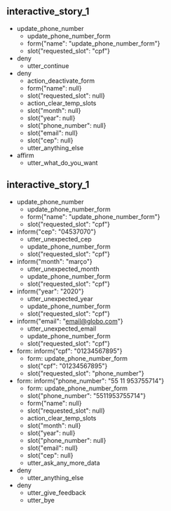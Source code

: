 
## interactive_story_1
* update_phone_number
    - update_phone_number_form
    - form{"name": "update_phone_number_form"}
    - slot{"requested_slot": "cpf"}
* deny
    - utter_continue
* deny
    - action_deactivate_form
    - form{"name": null}
    - slot{"requested_slot": null}
    - action_clear_temp_slots
    - slot{"month": null}
    - slot{"year": null}
    - slot{"phone_number": null}
    - slot{"email": null}
    - slot{"cep": null}
    - utter_anything_else
* affirm
    - utter_what_do_you_want

## interactive_story_1
* update_phone_number
    - update_phone_number_form
    - form{"name": "update_phone_number_form"}
    - slot{"requested_slot": "cpf"}
* inform{"cep": "04537070"}
    - utter_unexpected_cep
    - update_phone_number_form
    - slot{"requested_slot": "cpf"}
* inform{"month": "março"}
    - utter_unexpected_month
    - update_phone_number_form
    - slot{"requested_slot": "cpf"}
* inform{"year": "2020"}
    - utter_unexpected_year
    - update_phone_number_form
    - slot{"requested_slot": "cpf"}
* inform{"email": "email@globo.com"}
    - utter_unexpected_email
    - update_phone_number_form
    - slot{"requested_slot": "cpf"}
* form: inform{"cpf": "01234567895"}
    - form: update_phone_number_form
    - slot{"cpf": "01234567895"}
    - slot{"requested_slot": "phone_number"}
* form: inform{"phone_number": "55 11 953755714"}
    - form: update_phone_number_form
    - slot{"phone_number": "5511953755714"}
    - form{"name": null}
    - slot{"requested_slot": null}
    - action_clear_temp_slots
    - slot{"month": null}
    - slot{"year": null}
    - slot{"phone_number": null}
    - slot{"email": null}
    - slot{"cep": null}
    - utter_ask_any_more_data
* deny
    - utter_anything_else
* deny
    - utter_give_feedback
    - utter_bye
